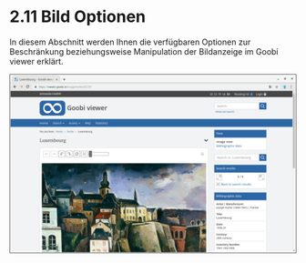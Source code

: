 # 2.11 Bild Optionen

In diesem Abschnitt werden Ihnen die verfügbaren Optionen zur Beschränkung beziehungsweise Manipulation der Bildanzeige im Goobi viewer erklärt.

![](../../.gitbook/assets/2.11.png)

